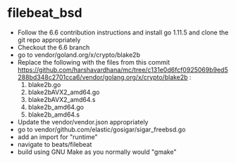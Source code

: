 # filebeat_bsd
* Follow the 6.6 contribution instructions and install go 1.11.5 and clone the git repo appropriately
* Checkout the 6.6 branch
* go to vendor/goland.org/x/crypto/blake2b
* Replace the following with the files from this commit https://github.com/harshavardhana/mc/tree/c131e0d6fcf0925069b9ed5288bd348c2701cca6/vendor/golang.org/x/crypto/blake2b :
  1. blake2b.go
  2. blake2bAVX2_amd64.go
  3. blake2bAVX2_amd64.s
  4. blake2b_amd64.go
  5. blake2b_amd64.s
* Update the vendor/vendor.json appropriately
* go to vendor/github.com/elastic/gosigar/sigar_freebsd.go
* add an import for "runtime"
* navigate to beats/filebeat
* build using GNU Make as you normally would "gmake"
